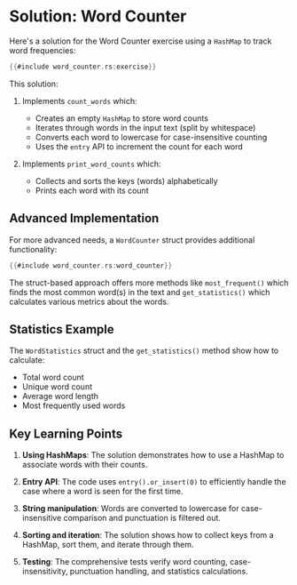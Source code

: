# Solution: Word Counter

Here's a solution for the Word Counter exercise using a `HashMap` to track word
frequencies:

```rust
{{#include word_counter.rs:exercise}}
```

This solution:

1. Implements `count_words` which:
   - Creates an empty `HashMap` to store word counts
   - Iterates through words in the input text (split by whitespace)
   - Converts each word to lowercase for case-insensitive counting
   - Uses the `entry` API to increment the count for each word

2. Implements `print_word_counts` which:
   - Collects and sorts the keys (words) alphabetically
   - Prints each word with its count

## Advanced Implementation

For more advanced needs, a `WordCounter` struct provides additional
functionality:

```rust
{{#include word_counter.rs:word_counter}}
```

The struct-based approach offers more methods like `most_frequent()` which finds
the most common word(s) in the text and `get_statistics()` which calculates
various metrics about the words.

## Statistics Example

The `WordStatistics` struct and the `get_statistics()` method show how to
calculate:

- Total word count
- Unique word count
- Average word length
- Most frequently used words

## Key Learning Points

1. **Using HashMaps**: The solution demonstrates how to use a HashMap to
   associate words with their counts.

2. **Entry API**: The code uses `entry().or_insert(0)` to efficiently handle the
   case where a word is seen for the first time.

3. **String manipulation**: Words are converted to lowercase for
   case-insensitive comparison and punctuation is filtered out.

4. **Sorting and iteration**: The solution shows how to collect keys from a
   HashMap, sort them, and iterate through them.

5. **Testing**: The comprehensive tests verify word counting,
   case-insensitivity, punctuation handling, and statistics calculations.
